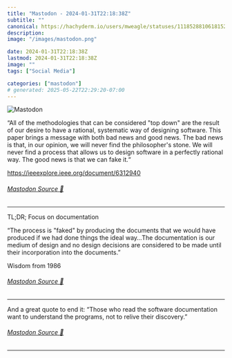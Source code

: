 ```yaml
---
title: "Mastodon - 2024-01-31T22:18:38Z"
subtitle: ""
canonical: https://hachyderm.io/users/mweagle/statuses/111852881061815284
description:
image: "/images/mastodon.png"

date: 2024-01-31T22:18:38Z
lastmod: 2024-01-31T22:18:38Z
image: ""
tags: ["Social Media"]

categories: ["mastodon"]
# generated: 2025-05-22T22:29:20-07:00
---
```

![Mastodon](/images/mastodon.png)

<p>“All of the methodologies that can be considered &quot;top down&quot; are the result of our desire to have a rational, systematic way of designing software. This paper brings a message with both bad news and good news. The bad news is that, in our opinion, we will never find the philosopher&#39;s stone. We will never find a process that allows us to design software in a perfectly rational way. The good news is that we can fake it.“</p><p><a href="https://ieeexplore.ieee.org/document/6312940" target="_blank" rel="nofollow noopener noreferrer" translate="no"><span class="invisible">https://</span><span class="ellipsis">ieeexplore.ieee.org/document/6</span><span class="invisible">312940</span></a></p>


###### [Mastodon Source 🐘](https://hachyderm.io/@mweagle/111852881061815284)

___

<p>TL;DR; Focus on documentation</p><p> “The process is &quot;faked&quot; by producing the documents that we would have produced if we had done things the ideal way…The documentation is our medium of design and no design decisions are considered to be made until their incorporation into the documents.”</p><p>Wisdom from 1986</p>


###### [Mastodon Source 🐘](https://hachyderm.io/@mweagle/111852901206041626)

___

<p>And a great quote to end it: “Those who read the software documentation want to understand the programs, not to relive their discovery.”</p>


###### [Mastodon Source 🐘](https://hachyderm.io/@mweagle/111852903633882196)

___
